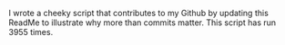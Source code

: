I wrote a cheeky script that contributes to my Github by updating this ReadMe to illustrate why more than commits matter. This script has run 3955 times.
